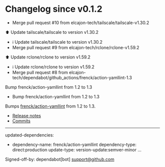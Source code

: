 # Changelog since v0.1.2
- Merge pull request #10 from elcajon-tech/tailscale/tailscale-v1.30.2

⬆️ Update tailscale/tailscale to version v1.30.2 
- ℹ️ Update tailscale/tailscale to version v1.30.2 
- Merge pull request #9 from elcajon-tech/rclone/rclone-v1.59.2

⬆️ Update rclone/rclone to version v1.59.2 
- ℹ️ Update rclone/rclone to version v1.59.2 
- Merge pull request #8 from elcajon-tech/dependabot/github_actions/frenck/action-yamllint-1.3

Bump frenck/action-yamllint from 1.2 to 1.3 
- Bump frenck/action-yamllint from 1.2 to 1.3

Bumps [frenck/action-yamllint](https://github.com/frenck/action-yamllint) from 1.2 to 1.3.
- [Release notes](https://github.com/frenck/action-yamllint/releases)
- [Commits](https://github.com/frenck/action-yamllint/compare/v1.2...v1.3)

---
updated-dependencies:
- dependency-name: frenck/action-yamllint
  dependency-type: direct:production
  update-type: version-update:semver-minor
...

Signed-off-by: dependabot[bot] <support@github.com> 

